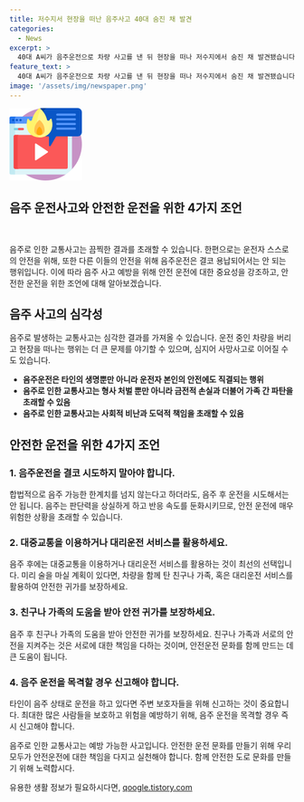 ```yaml
---
title: 저수지서 현장을 떠난 음주사고 40대 숨진 채 발견
categories:
  - News
excerpt: >
  40대 A씨가 음주운전으로 차량 사고를 낸 뒤 현장을 떠나 저수지에서 숨진 채 발견됐습니다. 수색 당국은 A씨가 어제 새벽 사고를 낸 뒤 저수지 쪽으로 걸어간 것으로 추정하고, 음주 여부를 조사 중입니다. 현장에서 A씨의 숨진 채 발견된 사건으로 경찰이 정확한 경위를 조사 중입니다.
feature_text: >
  40대 A씨가 음주운전으로 차량 사고를 낸 뒤 현장을 떠나 저수지에서 숨진 채 발견됐습니다. 수색 당국은 A씨가 어제 새벽 사고를 낸 뒤 저수지 쪽으로 걸어간 것으로 추정하고, 음주 여부를 조사 중입니다. 현장에서 A씨의 숨진 채 발견된 사건으로 경찰이 정확한 경위를 조사 중입니다.
image: '/assets/img/newspaper.png'
---
```


<p><img src="/assets/img/news.png" alt="rentncar 속보" /></p>

<h2>음주 운전사고와 안전한 운전을 위한 4가지 조언</h2>

<p data-ke-size="size16">&nbsp;</p>

<p>음주로 인한 교통사고는 끔찍한 결과를 초래할 수 있습니다. 한편으로는 운전자 스스로의 안전을 위해, 또한 다른 이들의 안전을 위해 음주운전은 결코 용납되어서는 안 되는 행위입니다. 이에 따라 음주 사고 예방을 위해 안전 운전에 대한 중요성을 강조하고, 안전한 운전을 위한 조언에 대해 알아보겠습니다.</p>

<h2 data-ke-size="size26">음주 사고의 심각성</h2>

<p>음주로 발생하는 교통사고는 심각한 결과를 가져올 수 있습니다. 운전 중인 차량을 버리고 현장을 떠나는 행위는 더 큰 문제를 야기할 수 있으며, 심지어 사망사고로 이어질 수도 있습니다.</p>

<ul>
  <li><b>음주운전은 타인의 생명뿐만 아니라 운전자 본인의 안전에도 직결되는 행위</b></li>
  <li><b>음주로 인한 교통사고는 형사 처벌 뿐만 아니라 금전적 손실과 더불어 가족 간 파탄을 초래할 수 있음</b></li>
  <li><b>음주로 인한 교통사고는 사회적 비난과 도덕적 책임을 초래할 수 있음</b></li>
</ul>

<h2 data-ke-size="size26">안전한 운전을 위한 4가지 조언</h2>

<h3>1. 음주운전을 결코 시도하지 말아야 합니다.</h3>

<p>합법적으로 음주 가능한 한계치를 넘지 않는다고 하더라도, 음주 후 운전을 시도해서는 안 됩니다. 음주는 판단력을 상실하게 하고 반응 속도를 둔화시키므로, 안전 운전에 매우 위험한 상황을 초래할 수 있습니다.</p>

<h3>2. 대중교통을 이용하거나 대리운전 서비스를 활용하세요.</h3>

<p>음주 후에는 대중교통을 이용하거나 대리운전 서비스를 활용하는 것이 최선의 선택입니다. 미리 술을 마실 계획이 있다면, 차량을 함께 탄 친구나 가족, 혹은 대리운전 서비스를 활용하여 안전한 귀가를 보장하세요.</p>

<h3>3. 친구나 가족의 도움을 받아 안전 귀가를 보장하세요.</h3>

<p>음주 후 친구나 가족의 도움을 받아 안전한 귀가를 보장하세요. 친구나 가족과 서로의 안전을 지켜주는 것은 서로에 대한 책임을 다하는 것이며, 안전운전 문화를 함께 만드는 데 큰 도움이 됩니다.</p>

<h3>4. 음주 운전을 목격할 경우 신고해야 합니다.</h3>

<p>타인이 음주 상태로 운전을 하고 있다면 주변 보호자들을 위해 신고하는 것이 중요합니다. 최대한 많은 사람들을 보호하고 위험을 예방하기 위해, 음주 운전을 목격할 경우 즉시 신고해야 합니다.</p>

<p>음주로 인한 교통사고는 예방 가능한 사고입니다. 안전한 운전 문화를 만들기 위해 우리 모두가 안전운전에 대한 책임을 다지고 실천해야 합니다. 함께 안전한 도로 문화를 만들기 위해 노력합시다.</p>
유용한 생활 정보가 필요하시다면, <a href="https://qoogle.tistory.com" rel="dofollow">qoogle.tistory.com</a>


